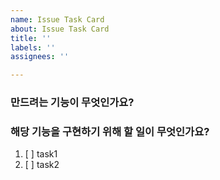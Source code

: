 ```yaml
---
name: Issue Task Card
about: Issue Task Card
title: ''
labels: ''
assignees: ''

---
```


### 만드려는 기능이 무엇인가요?

### 해당 기능을 구현하기 위해 할 일이 무엇인가요?
1. [ ] task1
2. [ ] task2
